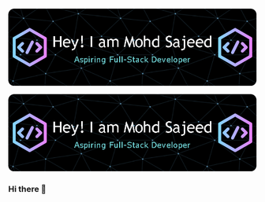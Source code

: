 ![Header](https://github.com/mohd-sajeed/mohd-Sajeed/blob/master/github-header-image.png)

<picture>
 <source media="(prefers-color-scheme: dark)" srcset=https://github.com/mohd-sajeed/mohd-Sajeed/blob/master/github-header-image.png>
 <img alt="YOUR-ALT-TEXT" src=https://github.com/mohd-sajeed/mohd-Sajeed/blob/master/github-header-image.png>
</picture>

### Hi there 👋

<!--
**mohd-sajeed/mohd-Sajeed** is a ✨ _special_ ✨ repository because its `README.md` (this file) appears on your GitHub profile.

Here are some ideas to get you started:

- 🔭 I’m currently working on ...
- 🌱 I’m currently learning ...
- 👯 I’m looking to collaborate on ...
- 🤔 I’m looking for help with ...
- 💬 Ask me about ...
- 📫 How to reach me: ...
- 😄 Pronouns: ...
- ⚡ Fun fact: ...
-->
